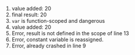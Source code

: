 1. value added: 20
2. final result: 20
3. `var` is function-scoped and dangerous
4. value added: 20
5. Error, result is not defined in the scope of line 13
6. Error, constant variable is reassigned.
7. Error, already crashed in line 9
